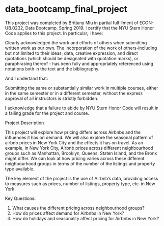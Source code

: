 # data_bootcamp_final_project

This project was completed by Brittany Miu in partial fulfillment of ECON-UB.0232, Data Bootcamp, Spring 2019. I certify that the NYU Stern Honor Code applies to this project. In particular, I have: 

Clearly acknowledged the work and efforts of others when submitting written work as our own. The incorporation of the work of others-including but not limited to their ideas, data, creative expression, and direct quotations (which should be designated with quotation marks), or paraphrasing thereof - has been fully and appropriately referenced using notations both in the text and the bibliography. 

And I undertand that: 

Submitting the same or substantially similar work in multiple courses, either in the same semester or in a different semester, without the express approval of all instructors is strictly forbidden. 

I acknowledge that a failure to abide by NYU Stern Honor Code will result in a failing grade for the project and course. 

Project Description

This project will explore how pricing differs across Airbnbs and the influences it has on demand. We will also explore the seasonal pattern of airbnb prices in New York City and the effects it has on travel. As an example, in New York City, Airbnb prices across different neighbourhood groups such as Manhattan, Brooklyn, Queens, Staten Island, and the Bronx might differ. We can look at how pricing varies across these different neighbourhood groups in terms of the number of the listings and property type available. 

The key element of the project is the use of Airbnb’s data, providing access to measures such as prices, number of listings, property type, etc.  in New York. 

Key Questions: 
1. What causes the different pricing across neighbourhood groups?
2. How do prices affect demand for Airbnbs in New York?
3. How do holidays and seasonality affect pricing for Airbnbs in New York?

